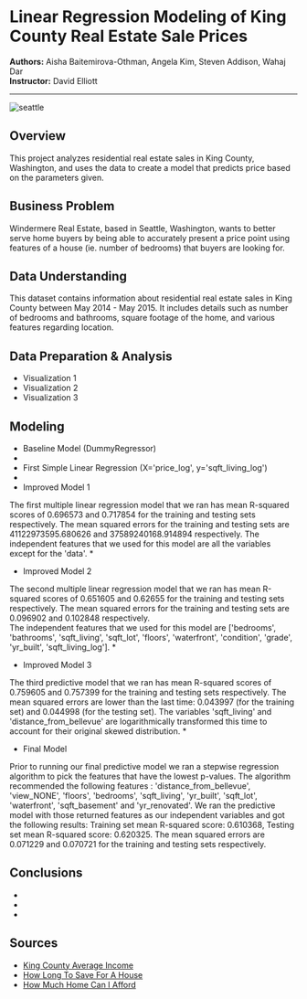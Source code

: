 # Linear Regression Modeling of King County Real Estate Sale Prices
<p>
<b>Authors:</b> Aisha Baitemirova-Othman, Angela Kim, Steven Addison, Wahaj Dar
<br>
<b>Instructor:</b> David Elliott
</p>


----------



![seattle](https://www.racialequityalliance.org/wp-content/uploads/2016/10/assessors_social-1.jpg)


## Overview
This project analyzes residential real estate sales in King County, Washington, and uses the data to create a model that predicts price based on the parameters given.


## Business Problem
Windermere Real Estate, based in Seattle, Washington, wants to better serve home buyers by being able to accurately present a price point using features of a house (ie. number of bedrooms) that buyers are looking for.


## Data Understanding
This dataset contains information about residential real estate sales in King County between May 2014 - May 2015. It includes details such as number of bedrooms and bathrooms, square footage of the home, and various features regarding location.


## Data Preparation & Analysis
* Visualization 1
* Visualization 2
* Visualization 3



## Modeling
* Baseline Model (DummyRegressor)
* 
* First Simple Linear Regression (X='price_log', y='sqft_living_log')
* 
* Improved Model 1

The first multiple linear regression model that we ran has mean R-squared scores of  0.696573 and 0.717854 for the training and testing sets respectively. The mean squared errors for the training and testing sets are 41122973595.680626 and 37589240168.914894 respectively. The independent features that we used for this model are all the variables except for the 'data'. 
* 
* Improved Model 2

The second multiple linear regression model that we ran has mean R-squared scores of 0.651605 and 0.62655 for the training and testing sets respectively. The mean squared errors for the training and testing sets are 0.096902 and 0.102848 respectively.  
The independent features that we used for this model are ['bedrooms', 'bathrooms', 'sqft_living', 'sqft_lot', 'floors',
       'waterfront', 'condition', 'grade', 'yr_built', 'sqft_living_log']. 
* 
* Improved Model 3

The third predictive model that we ran has mean R-squared scores of 0.759605 and 0.757399 for the training and testing sets respectively. The mean squared errors are lower than the last time: 0.043997 (for the training set) and 0.044998 (for the testing set). The variables 'sqft_living' and 'distance_from_bellevue' are logarithmically transformed this time to account for their original skewed distribution.
* 

* Final Model

Prior to running our final predictive model we ran a stepwise regression algorithm to pick the features that have the lowest p-values. The algorithm recommended the following features : 'distance_from_bellevue', 'view_NONE', 'floors', 'bedrooms', 'sqft_living', 'yr_built', 'sqft_lot', 'waterfront', 'sqft_basement' and 'yr_renovated'. We ran the predictive model with those returned features as our independent variables and got the following results:
Training set mean R-squared score: 0.610368, Testing set mean R-squared score: 0.620325.
The mean squared errors are 0.071229 and 0.070721 for the training and testing sets respectively. 


## Conclusions
*
*
*



## Sources
* [King County Average Income](https://kingcounty.gov/independent/forecasting/King%20County%20Economic%20Indicators/Household%20Income.aspx)
* [How Long To Save For A House](https://www.cnbc.com/2018/07/13/want-to-buy-a-house-this-is-how-long-youll-have-to-save.html)
* [How Much Home Can I Afford](https://www.zillow.com/mortgage-calculator/house-affordability/)
